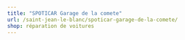 ```yaml
---
title: "SPOTICAR Garage de la comete"
url: /saint-jean-le-blanc/spoticar-garage-de-la-comete/
shop: réparation de voitures
---
```

